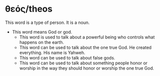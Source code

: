 # θεός/theos
This word is a type of person. It is a noun. 

* This word means God or god.
    * This word is used to talk about a powerful being who controls what happens on the earth.
    * This word can be used to talk about the one true God. He created everything. His name is Yahweh.
    * This word can be used to talk about false gods.
    * This word can be used to talk about something people honor or worship in the way they should honor or worship the one true God. 
